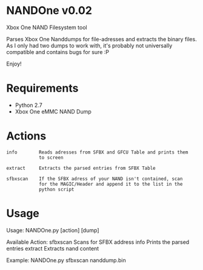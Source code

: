 NANDOne v0.02
===========

Xbox One NAND Filesystem tool

Parses Xbox One Nanddumps for file-adresses and extracts the binary
files. As I only had two dumps to work with, it's probably not
universally compatible and contains bugs for sure :P

Enjoy!


Requirements
===========
 * Python 2.7
 * Xbox One eMMC NAND Dump


Actions
===========
	info		Reads adresses from SFBX and GFCU Table and prints them
				to screen
	
	extract		Extracts the parsed entries from SFBX Table
	
	sfbxscan	If the SFBX adress of your NAND isn't contained, scan
				for the MAGIC/Header and append it to the list in the
				python script


Usage
===========
Usage:
	NANDOne.py [action] [dump]

Available Action:
	sfbxscan		Scans for SFBX address
	info		Prints the parsed entries
	extract		Extracts nand content

Example:
	NANDOne.py sfbxscan nanddump.bin
